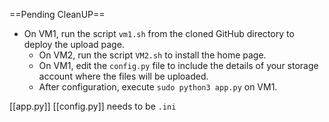 ==Pending CleanUP==
- On VM1, run the script `vm1.sh` from the cloned GitHub directory to deploy the upload page.
    - On VM2, run the script `VM2.sh` to install the home page.
    - On VM1, edit the `config.py` file to include the details of your storage account where the files will be uploaded.
    - After configuration, execute `sudo python3 app.py` on VM1.



[[app.py]]
[[config.py]] needs to be `.ini`